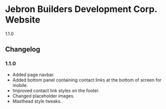 # Jebron Builders Development Corp. Website

1.1.0

## Changelog

### 1.1.0

- Added page navbar.
- Added bottom panel containing contact links at the bottom of screen for
  mobile.
- Improved contact link styles on the footer.
- Changed placeholder images.
- Masthead style tweaks.
